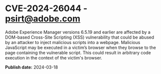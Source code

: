 # CVE-2024-26044 - psirt@adobe.com

Adobe Experience Manager versions 6.5.19 and earlier are affected by a DOM-based Cross-Site Scripting (XSS) vulnerability that could be abused by an attacker to inject malicious scripts into a webpage. Malicious JavaScript may be executed in a victim’s browser when they browse to the page containing the vulnerable script. This could result in arbitrary code execution in the context of the victim's browser.

**Publish date:** 2024-03-18
